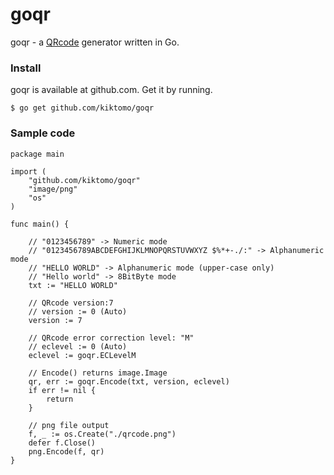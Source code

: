 goqr
====

goqr - a [QRcode](http://en.wikipedia.org/wiki/QR_code) generator written in Go.

### Install

goqr is available at github.com. Get it by running.

    $ go get github.com/kiktomo/goqr

### Sample code

    package main
    
    import (
        "github.com/kiktomo/goqr"
        "image/png"
        "os"
    )
    
    func main() {
    
        // "0123456789" -> Numeric mode
        // "0123456789ABCDEFGHIJKLMNOPQRSTUVWXYZ $%*+-./:" -> Alphanumeric mode
        // "HELLO WORLD" -> Alphanumeric mode (upper-case only)
        // "Hello world" -> 8BitByte mode
        txt := "HELLO WORLD"
    
        // QRcode version:7
        // version := 0 (Auto)
        version := 7
    
        // QRcode error correction level: "M"
        // eclevel := 0 (Auto)
        eclevel := goqr.ECLevelM
    
        // Encode() returns image.Image
        qr, err := goqr.Encode(txt, version, eclevel)
        if err != nil {
            return
        }
    
        // png file output
        f, _ := os.Create("./qrcode.png")
        defer f.Close()
        png.Encode(f, qr)
    }

